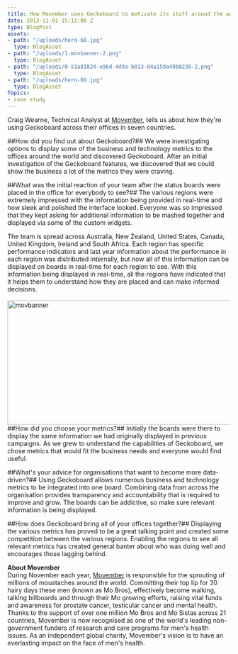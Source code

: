 ```yaml
---
title: How Movember uses Geckoboard to motivate its staff around the world
date: 2013-11-01 15:11:00 Z
type: BlogPost
assets:
- path: "/uploads/hero-68.jpg"
  type: BlogAsset
- path: "/uploads/1-movbanner-2.png"
  type: BlogAsset
- path: "/uploads/0-51a81824-e96d-4d9a-b013-d4a159a49b0238-2.png"
  type: BlogAsset
- path: "/uploads/hero-69.jpg"
  type: BlogAsset
Topics:
- case study
---
```


Craig Wearne, Technical Analyst at <a href="http://www.movember.com" target="_new">Movember</a>, tells us about how they're using Geckoboard across their offices in seven countries.

##How did you find out about Geckoboard?##
We were investigating options to display some of the business and technology metrics to the offices around the world and discovered Geckoboard. After an initial investigation of the Geckoboard features, we discovered that we could show the business a lot of the metrics they were craving.

##What was the initial reaction of your team after the status boards were placed in the office for everybody to see?##
The various regions were extremely impressed with the information being provided in real-time and how sleek and polished the interface looked. Everyone was so impressed that they kept asking for additional information to be mashed together and displayed via some of the custom widgets.

The team is spread across Australia, New Zealand, United States, Canada, United Kingdom, Ireland and South Africa. Each region has specific performance indicators and last year information about the performance in each region was distributed internally, but now all of this information can be displayed on boards in real-time for each region to see. With this information being displayed in real-time, all the regions have indicated that it helps them to understand how they are placed and can make informed decisions.
</br>
</br>
<a href="http://www.movember.com" target="_new"><img alt="movbanner" class="alignnone size-full wp-image-17867" height="280" src="/uploads/1-movbanner-2.png" width="650"></a>
##How did you choose your metrics?##
Initially the boards were there to display the same information we had originally displayed in previous campaigns. As we grew to understand the capabilities of Geckoboard, we chose metrics that would fit the business needs and everyone would find useful.

##What's your advice for organisations that want to become more data-driven?##
Using Geckoboard allows numerous business and technology metrics to be integrated into one board. Combining data from across the organisation provides transparency and accountability that is required to improve and grow. The boards can be addictive, so make sure relevant information is being displayed.

##How does Geckoboard bring all of your offices together?##
Displaying the various metrics has proved to be a great talking point and created some competition between the various regions. Enabling the regions to see all relevant metrics has created general banter about who was doing well and encourages those lagging behind.

<p><strong>About Movember</strong><br>During November each year, <a href="http://www.movember.com" target="_new">Movember</a> is responsible for the sprouting of millions of moustaches around the world. Committing their top lip for 30 hairy days these men (known as Mo Bros), effectively become walking, talking billboards and through their Mo growing efforts, raising vital funds and awareness for prostate cancer, testicular cancer and mental health. Thanks to the support of over one million Mo Bros and Mo Sistas across 21 countries, Movember is now recognised as one of the world's leading non-government funders of research and care programs for men's health issues. As an independent global charity, Movember's vision is to have an everlasting impact on the face of men's health.</p>
